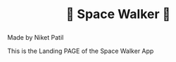 # <p align="center">🌌 Space Walker 🌌</p>
Made by Niket Patil

This is the Landing PAGE  of the Space Walker App 